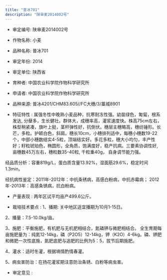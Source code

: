```yaml
---
title: "普冰701"
description: "陕审麦2014002号"
---
```

* 审定编号:  陕审麦2014002号

*  作物名称:  小麦

*  品种名称:  普冰701

*  审定年份:  2014

*  审定单位:  陕西省

* 育种者:  中国农业科学院作物科学研究所

*  申请者:  中国农业科学院作物科学研究所

*  品种来源:  普冰4201/CHM83.605//FC大穗/3/藁城8901

*  特征特性 : 
属强冬性中晚熟小麦品种，抗寒耐冻性强。幼苗绿色，匍匐，根系发达, 分蘖多，生长健壮。群体大，成穗率高，灌浆速度快。株高75cm左右，株型稍紧凑，旗叶上挺，茎秆弹性好，抗倒伏。穗层主穗略高，穗纺锤形。长芒，多粒。护颖白色，斜肩。穗长10cm，小穗排列适中，每穗小穗数19-22个，中部小穗数结实4-5粒，顶端结实好。多花多粒，穗大小均匀，丰产性好；籽粒琥珀色，椭圆形，全角质，饱满度好，稳产抗病。三要素协调性好, 亩穗数45万左右，穗粒数35-40粒, 千粒重40g， 自身调节能力强。
经品质分析：容重819g/L，蛋白质含量13.92%，湿面筋29.6%，稳定时间1.3min。
经抗病性鉴定：2011年-2012年：中抗条锈病，高感白粉病，中抗赤霉病； 2012年-2013年：高感条锈病，抗白粉病。

 
*  产量表现 : 
两年区试平均亩产499.6公斤。

*  栽培技术要点 : 
1、播期: 关中地区适宜播期为10月1-15日。
2、播量：7.5-10.0kg/亩。
3、施肥：平衡施肥，有机肥与无机肥相结合，氮磷钾与微肥相结合。 全生育期每亩施肥量为：纯氮12-14kg，磷（P2O5）12-14kg，钾（K2O）4-6kg。磷、钾肥和微肥一次性底施，氮肥底肥与追肥的比例为5：5，拔节后期施肥。
4、灌水：适时冬灌，根据墒情酌情春灌。
5、病虫害防治：在扬花灌浆期注意防治条锈、白粉等病虫害。


*  审定意见 : 

